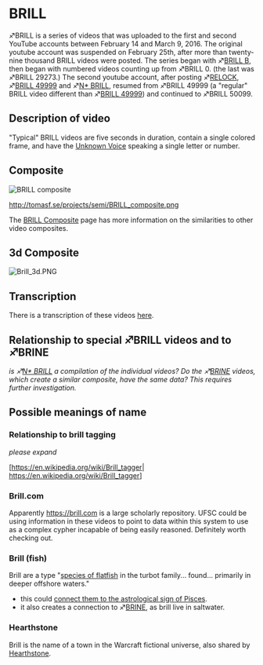 # BRILL

♐BRILL is a series of videos that was uploaded to the first and second
YouTube accounts between February 14 and March 9, 2016. The original
youtube account was suspended on February 25th, after more than
twenty-nine thousand BRILL videos were posted. The series began with
♐[BRILL B](BRILL_B "wikilink"), then began with numbered videos
counting up from ♐BRILL 0. (the last was ♐BRILL 29273.) The second
youtube account, after posting ♐[RELOCK](RELOCK "wikilink"), ♐[BRILL
49999](BRILL_49999 "wikilink") and ♐[N\* BRILL](N*_BRILL "wikilink"),
resumed from ♐BRILL 49999 (a "regular" BRILL video different than
♐[BRILL 49999](BRILL_49999 "wikilink")) and continued to ♐BRILL 50099.

## Description of video

"Typical" BRILL videos are five seconds in duration, contain a single
colored frame, and have the [Unknown Voice](Unknown_Voice "wikilink")
speaking a single letter or number.

## Composite

![BRILL composite](BRILL_composite.png "BRILL composite")

<http://tomasf.se/projects/semi/BRILL_composite.png>

The [BRILL Composite](BRILL_Composite "wikilink") page has more
information on the similarities to other video composites.

## 3d Composite

![Brill\_3d.PNG](Brill_3d.PNG "Brill_3d.PNG")

## Transcription

There is a transcription of these videos
[here](http://tomasf.se/projects/semi/transcription.html).

## Relationship to special ♐BRILL videos and to ♐BRINE

*is ♐[N\* BRILL](N*_BRILL "wikilink") a compilation of the individual
videos? Do the ♐[BRINE](BRINE "wikilink") videos, which create a similar
composite, have the same data? This requires further investigation.*

## Possible meanings of name

### Relationship to brill tagging

*please expand*

\[<https://en.wikipedia.org/wiki/Brill_tagger>|
<https://en.wikipedia.org/wiki/Brill_tagger>\]

### Brill.com

Apparently <https://brill.com> is a large scholarly repository. UFSC
could be using information in these videos to point to data within this
system to use as a complex cypher incapable of being easily reasoned.
Definitely worth checking out.

### Brill (fish)

Brill are a type "[species of flatfish](https://en.wikipedia.org/wiki/Brill_(fish)) in the turbot family... found... primarily in deeper offshore waters."
* this could [connect them to the astrological sign of Pisces](Astrology "wikilink").
* it also creates a connection to ♐[BRINE](BRINE "wikilink"), as brill live in saltwater.

### Hearthstone

Brill is the name of a town in the Warcraft fictional universe, also shared by [Hearthstone](Hearthstone "wikilink").
